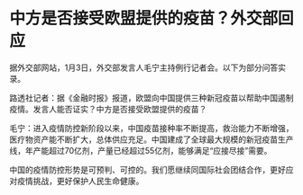 # 中方是否接受欧盟提供的疫苗？外交部回应

据外交部网站，1月3日，外交部发言人毛宁主持例行记者会。以下为部分问答实录。

路透社记者：据《金融时报》报道，欧盟向中国提供三种新冠疫苗以帮助中国遏制疫情。发言人能否证实？中方是否接受欧盟提供的疫苗？

毛宁：进入疫情防控新阶段以来，中国疫苗接种率不断提高，救治能力不断增强，医疗物资产能不断扩大，总体供应充足。中国建成了全球最大规模的新冠疫苗生产线，年产能超过70亿剂，产量已经超过55亿剂，能够满足“应接尽接”需要。

中国的疫情防控形势是可预判、可控的。我们愿继续同国际社会团结合作，更好应对疫情挑战，更好保护人民生命健康。

